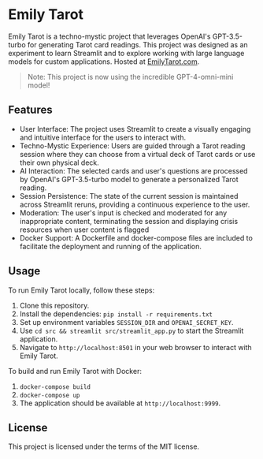 # Emily Tarot

Emily Tarot is a techno-mystic project that leverages OpenAI's GPT-3.5-turbo for generating Tarot card readings. This
project was designed as an experiment to learn Streamlit and to explore working with large language models for custom
applications. Hosted at [EmilyTarot.com](http://emilytarot.com).

> Note: This project is now using the incredible GPT-4-omni-mini model!

## Features

* User Interface: The project uses Streamlit to create a visually engaging and intuitive interface for the users to
  interact with.
* Techno-Mystic Experience: Users are guided through a Tarot reading session where they can choose from a virtual deck
  of Tarot cards or use their own physical deck.
* AI Interaction: The selected cards and user's questions are processed by OpenAI's GPT-3.5-turbo model to generate a
  personalized Tarot reading.
* Session Persistence: The state of the current session is maintained across Streamlit reruns, providing a continuous
  experience to the user.
* Moderation: The user's input is checked and moderated for any inappropriate content, terminating the session and
  displaying crisis resources when user content is flagged
* Docker Support: A Dockerfile and docker-compose files are included to facilitate the deployment and running of the
  application.

## Usage

To run Emily Tarot locally, follow these steps:

1. Clone this repository.
2. Install the dependencies: `pip install -r requirements.txt`
3. Set up environment variables `SESSION_DIR` and `OPENAI_SECRET_KEY`.
4. Use `cd src && streamlit src/streamlit_app.py` to start the Streamlit application.
5. Navigate to `http://localhost:8501` in your web browser to interact with Emily Tarot.

To build and run Emily Tarot with Docker:

1. `docker-compose build`
2. `docker-compose up`
3. The application should be available at `http://localhost:9999`.

## License

This project is licensed under the terms of the MIT license.
